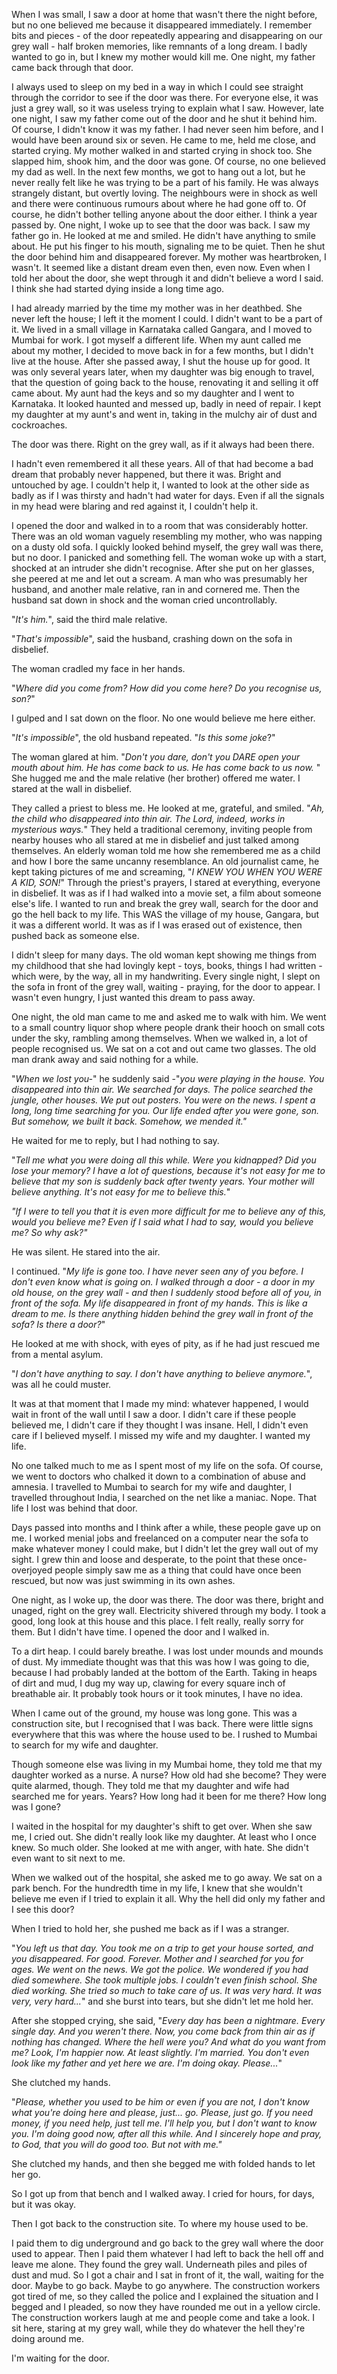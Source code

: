 When I was small, I saw a door at home that wasn't there the night before, but no one believed me because it disappeared immediately. I remember bits and pieces - of the door repeatedly appearing and disappearing on our grey wall - half broken memories, like remnants of a long dream. I badly wanted to go in, but I knew my mother would kill me. One night, my father came back through that door. 

I always used to sleep on my bed in a way in which I could see straight through the corridor to see if the door was there. For everyone else, it was just a grey wall, so it was useless trying to explain what I saw. However, late one night, I saw my father come out of the door and he shut it behind him. Of course, I didn't know it was my father. I had never seen him before, and I would have been around six or seven. He came to me, held me close, and started crying. My mother walked in and started crying in shock too. She slapped him, shook him, and the door was gone. Of course, no one believed my dad as well. In the next few months, we got to hang out a lot, but he never really felt like he was trying to be a part of his family. He was always strangely distant, but overtly loving. The neighbours were in shock as well and there were continuous rumours about where he had gone off to. Of course, he didn't bother telling anyone about the door either. I think a year passed by. One night, I woke up to see that the door was back. I saw my father go in. He looked at me and smiled. He didn't have anything to smile about. He put his finger to his mouth, signaling me to be quiet. Then he shut the door behind him and disappeared forever. My mother was heartbroken, I wasn't. It seemed like a distant dream even then, even now. Even when I told her about the door, she wept through it and didn't believe a word I said. I think she had started dying inside a long time ago. 

I had already married by the time my mother was in her deathbed. She never left the house; I left it the moment I could. I didn't want to be a part of it. We lived in a small village in Karnataka called Gangara, and I moved to Mumbai for work. I got myself a different life. When my aunt called me about my mother, I decided to move back in for a few months, but I didn't live at the house. After she passed away, I shut the house up for good. It was only several years later, when my daughter was big enough to travel, that the question of going back to the house, renovating it and selling it off came about. My aunt had the keys and so my daughter and I went to Karnataka. It looked haunted and messed up, badly in need of repair. I kept my daughter at my aunt's and went in, taking in the mulchy air of dust and cockroaches. 

The door was there. Right on the grey wall, as if it always had been there. 

I hadn't even remembered it all these years. All of that had become a bad dream that probably never happened, but there it was. Bright and untouched by age. I couldn't help it, I wanted to look at the other side as badly as if I was thirsty and hadn't had water for days. Even if all the signals in my head were blaring and red against it, I couldn't help it. 

I opened the door and walked in to a room that was considerably hotter. There was an old woman vaguely resembling my mother, who was napping on a dusty old sofa. I quickly looked behind myself, the grey wall was there, but no door. I panicked and something fell. The woman woke up with a start, shocked at an intruder she didn't recognise. After she put on her glasses, she peered at me and let out a scream. A man who was presumably her husband, and another male relative, ran in and cornered me. Then the husband sat down in shock and the woman cried uncontrollably. 

"*It's him.*", said the third male relative. 

"*That's impossible*", said the husband, crashing down on the sofa in disbelief. 

The woman cradled my face in her hands. 

"*Where did you come from? How did you come here? Do you recognise us, son?*" 

I gulped and I sat down on the floor. No one would believe me here either. 

"*It's impossible*", the old husband repeated. "*Is this some joke*?"

The woman glared at him. "*Don't you dare, don't you DARE open your mouth about him. He has come back to us. He has come back to us now.* " She hugged me and the male relative (her brother) offered me water. I stared at the wall in disbelief. 

They called a priest to bless me. He looked at me, grateful, and smiled. "*Ah, the child who disappeared into thin air. The Lord, indeed, works in mysterious ways.*" They held a traditional ceremony, inviting people from nearby houses who all stared at me in disbelief and just talked among themselves. An elderly woman told me how she remembered me as a child and how I bore the same uncanny resemblance. An old journalist came, he kept taking pictures of me and screaming, "*I KNEW YOU WHEN YOU WERE A KID, SON!*" Through the priest's prayers, I stared at everything, everyone in disbelief. It was as if I had walked into a movie set, a film about someone else's life. I wanted to run and break the grey wall, search for the door and go the hell back to my life. This WAS the village of my house, Gangara, but it was a different world. It was as if I was erased out of existence, then pushed back as someone else. 

I didn't sleep for many days. The old woman kept showing me things from my childhood that she had lovingly kept - toys, books, things I had written - which were, by the way, all in my handwriting. Every single night, I slept on the sofa in front of the grey wall, waiting - praying, for the door to appear. I wasn't even hungry, I just wanted this dream to pass away. 

One night, the old man came to me and asked me to walk with him. We went to a small country liquor shop where people drank their hooch on small cots under the sky, rambling among themselves. When we walked in, a lot of people recognised us. We sat on a cot and out came two glasses. The old man drank away and said nothing for a while. 

"*When we lost you-*" he suddenly said -"*you were playing in the house. You disappeared into thin air. We searched for days. The police searched the jungle, other houses. We put out posters. You were on the news. I spent a long, long time searching for you. Our life ended after you were gone, son. But somehow, we built it back. Somehow, we mended it."*

He waited for me to reply, but I had nothing to say. 

"*Tell me what you were doing all this while. Were you kidnapped? Did you lose your memory? I have a lot of questions, because it's not easy for me to believe that my son is suddenly back after twenty years. Your mother will believe anything. It's not easy for me to believe this.*"

*"If I were to tell you that it is even more difficult for me to believe any of this, would you believe me? Even if I said what I had to say, would you believe me? So why ask?"*

He was silent. He stared into the air. 

I continued. "*My life is gone too. I have never seen any of you before. I don't even know what is going on. I walked through a door - a door in my old house, on the grey wall - and then I suddenly stood before all of you, in front of the sofa. My life disappeared in front of my hands. This is like a dream to me. Is there anything hidden behind the grey wall in front of the sofa? Is there a door?*" 

He looked at me with shock, with eyes of pity, as if he had just rescued me from a mental asylum. 

"*I don't have anything to say. I don't have anything to believe anymore.*", was all he could muster. 

It was at that moment that I made my mind: whatever happened, I would wait in front of the wall until I saw a door. I didn't care if these people believed me, I didn't care if they thought I was insane. Hell, I didn't even care if I believed myself. I missed my wife and my daughter. I wanted my life. 

No one talked much to me as I spent most of my life on the sofa. Of course, we went to doctors who chalked it down to a combination of abuse and amnesia. I travelled to Mumbai to search for my wife and daughter, I travelled throughout India, I searched on the net like a maniac. Nope. That life I lost was behind that door. 

Days passed into months and I think after a while, these people gave up on me. I worked menial jobs and freelanced on a computer near the sofa to make whatever money I could make, but I didn't let the grey wall out of my sight. I grew thin and loose and desperate, to the point that these once-overjoyed people simply saw me as a thing that could have once been rescued, but now was just swimming in its own ashes. 

One night, as I woke up, the door was there. The door was there, bright and unaged, right on the grey wall. Electricity shivered through my body. I took a good, long look at this house and this place. I felt really, really sorry for them. But I didn't have time. I opened the door and I walked in. 

To a dirt heap. I could barely breathe. I was lost under mounds and mounds of dust. My immediate thought was that this was how I was going to die, because I had probably landed at the bottom of the Earth. Taking in heaps of dirt and mud, I dug my way up, clawing for every square inch of breathable air. It probably took hours or it took minutes, I have no idea. 

When I came out of the ground, my house was long gone. This was a construction site, but I recognised that I was back. There were little signs everywhere that this was where the house used to be. I rushed to Mumbai to search for my wife and daughter. 

Though someone else was living in my Mumbai home, they told me that my daughter worked as a nurse. A nurse? How old had she become? They were quite alarmed, though. They told me that my daughter and wife had searched me for years. Years? How long had it been for me there? How long was I gone? 

I waited in the hospital for my daughter's shift to get over. When she saw me, I cried out. She didn't really look like my daughter. At least who I once knew. So much older. She looked at me with anger, with hate. She didn't even want to sit next to me.

When we walked out of the hospital, she asked me to go away. We sat on a park bench. For the hundredth time in my life, I knew that she wouldn't believe me even if I tried to explain it all. Why the hell did only my father and I see this door? 

When I tried to hold her, she pushed me back as if I was a stranger. 

"*You left us that day. You took me on a trip to get your house sorted, and you disappeared. For good. Forever. Mother and I searched for you for ages. We went on the news. We got the police. We wondered if you had died somewhere. She took multiple jobs. I couldn't even finish school. She died working. She tried so much to take care of us. It was very hard. It was very, very hard...*" and she burst into tears, but she didn't let me hold her. 

After she stopped crying, she said, "*Every day has been a nightmare. Every single day. And you weren't there. Now, you come back from thin air as if nothing has changed. Where the hell were you? And what do you want from me? Look, I'm happier now. At least slightly. I'm married. You don't even look like my father and yet here we are. I'm doing okay. Please...*"

She clutched my hands. 

"*Please, whether you used to be him or even if you are not, I don't know what you're doing here and please, just... go. Please, just go. If you need money, if you need help, just tell me. I'll help you, but I don't want to know you. I'm doing good now, after all this while. And I sincerely hope and pray, to God, that you will do good too. But not with me."* 

She clutched my hands, and then she begged me with folded hands to let her go. 

So I got up from that bench and I walked away. I cried for hours, for days, but it was okay. 

Then I got back to the construction site. To where my house used to be. 

I paid them to dig underground and go back to the grey wall where the door used to appear. Then I paid them whatever I had left to back the hell off and leave me alone. They found the grey wall. Underneath piles and piles of dust and mud. So I got a chair and I sat in front of it, the wall, waiting for the door. Maybe to go back. Maybe to go anywhere. The construction workers got tired of me, so they called the police and I explained the situation and I begged and I pleaded, so now they have rounded me out in a yellow circle. The construction workers laugh at me and people come and take a look. I sit here, staring at my grey wall, while they do whatever the hell they're doing around me. 

I'm waiting for the door.